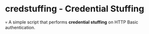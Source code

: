 # credstuffing - Credential Stuffing

:skull: A simple script that performs **credential stuffing** on HTTP Basic authentication.
